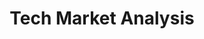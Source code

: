 ---
layout: english-category-page
title: "Tech Market Analysis"
category: tech_analysis
permalink: /english/categories/tech_analysis/
lang: en
---